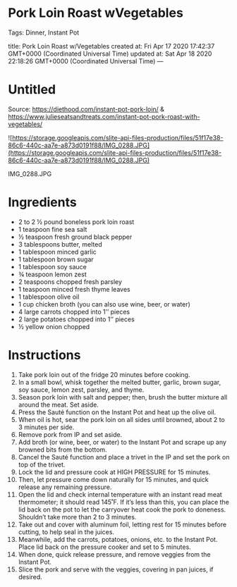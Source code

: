 # Pork Loin Roast wVegetables

Tags: Dinner, Instant Pot

title: Pork Loin Roast w/Vegetables created at: Fri Apr 17 2020 17:42:37 GMT+0000 (Coordinated Universal Time) updated at: Sat Apr 18 2020 22:18:26 GMT+0000 (Coordinated Universal Time) —

# Untitled

Source: https://diethood.com/instant-pot-pork-loin/ & https://www.julieseatsandtreats.com/instant-pot-pork-roast-with-vegetables/

![https://storage.googleapis.com/slite-api-files-production/files/51f17e38-86c6-440c-aa7e-a873d0191f88/IMG_0288.JPG](https://storage.googleapis.com/slite-api-files-production/files/51f17e38-86c6-440c-aa7e-a873d0191f88/IMG_0288.JPG)

IMG_0288.JPG

# Ingredients

- 2 to 2 ½ pound boneless pork loin roast
- 1 teaspoon fine sea salt
- ½ teaspoon fresh ground black pepper
- 3 tablespoons butter, melted
- 1 tablespoon minced garlic
- 1 tablespoon brown sugar
- 1 tablespoon soy sauce
- ¾ teaspoon lemon zest
- 2 teaspoons chopped fresh parsley
- 1 teaspoon minced fresh thyme leaves
- 1 tablespoon olive oil
- 1 cup chicken broth (you can also use wine, beer, or water)
- 4 large carrots chopped into 1’’ pieces
- 2 large potatoes chopped into 1’’ pieces
- ½ yellow onion chopped

# Instructions

1. Take pork loin out of the fridge 20 minutes before cooking.
2. In a small bowl, whisk together the melted butter, garlic, brown sugar, soy sauce, lemon zest, parsley, and thyme.
3. Season pork loin with salt and pepper; then, brush the butter mixture all around the meat. Set aside.
4. Press the Sauté function on the Instant Pot and heat up the olive oil.
5. When oil is hot, sear the pork loin on all sides until browned, about 2 to 3 minutes per side.
6. Remove pork from IP and set aside.
7. Add broth (or wine, beer, or water) to the Instant Pot and scrape up any browned bits from the bottom.
8. Cancel the Sauté function and place a trivet in the IP and set the pork on top of the trivet.
9. Lock the lid and pressure cook at HIGH PRESSURE for 15 minutes.
10. Then, let pressure come down naturally for 15 minutes, and quick release any remaining pressure.
11. Open the lid and check internal temperature with an instant read meat thermometer; it should read 145˚F. If it’s less than this, you can place the lid back on the pot to let the carryover heat cook the pork to doneness. Shouldn’t take more than 2 to 3 minutes.
12. Take out and cover with aluminum foil, letting rest for 15 minutes before cutting, to help seal in the juices.
13. Meanwhile, add the carrots, potatoes, onions, etc. to the Instant Pot. Place lid back on the pressure cooker and set to 5 minutes.
14. When done, quick release pressure, and remove veggies from the Instant Pot.
15. Slice the pork and serve with the veggies, covering in pan juices, if desired.